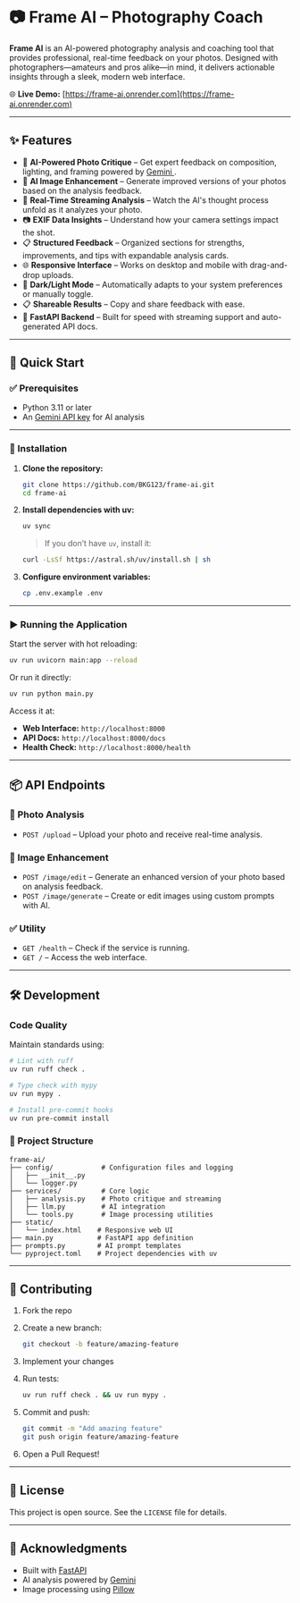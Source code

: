 # 📷 **Frame AI – Photography Coach**

**Frame AI** is an AI-powered photography analysis and coaching tool that provides professional, real-time feedback on your photos. Designed with photographers—amateurs and pros alike—in mind, it delivers actionable insights through a sleek, modern web interface.

🌐 **Live Demo:** [https://frame-ai.onrender.com](https://frame-ai.onrender.com)

---

## ✨ Features

* 📸 **AI-Powered Photo Critique** – Get expert feedback on composition, lighting, and framing powered by [Gemini ](https://aistudio.google.com/welcome).
* 🎨 **AI Image Enhancement** – Generate improved versions of your photos based on the analysis feedback.
* 🔄 **Real-Time Streaming Analysis** – Watch the AI's thought process unfold as it analyzes your photo.
* 📷 **EXIF Data Insights** – Understand how your camera settings impact the shot.
* 📋 **Structured Feedback** – Organized sections for strengths, improvements, and tips with expandable analysis cards.
* 🌐 **Responsive Interface** – Works on desktop and mobile with drag-and-drop uploads.
* 🌙 **Dark/Light Mode** – Automatically adapts to your system preferences or manually toggle.
* 📋 **Shareable Results** – Copy and share feedback with ease.
* 🚀 **FastAPI Backend** – Built for speed with streaming support and auto-generated API docs.

---

## 🚀 Quick Start

### ✅ Prerequisites

* Python 3.11 or later
* An [Gemini API key](https://aistudio.google.com/welcome) for AI analysis

---

### 📂 Installation

1. **Clone the repository:**

   ```bash
   git clone https://github.com/BKG123/frame-ai.git
   cd frame-ai
   ```

2. **Install dependencies with uv:**

   ```bash
   uv sync
   ```

   > If you don’t have `uv`, install it:

   ```bash
   curl -LsSf https://astral.sh/uv/install.sh | sh
   ```

3. **Configure environment variables:**

   ```bash
   cp .env.example .env
   ```

---

### ▶ Running the Application

Start the server with hot reloading:

```bash
uv run uvicorn main:app --reload
```

Or run it directly:

```bash
uv run python main.py
```

Access it at:

* **Web Interface:** `http://localhost:8000`
* **API Docs:** `http://localhost:8000/docs`
* **Health Check:** `http://localhost:8000/health`

---

## 📦 API Endpoints

### 📸 Photo Analysis

* `POST /upload` – Upload your photo and receive real-time analysis.

### 🎨 Image Enhancement

* `POST /image/edit` – Generate an enhanced version of your photo based on analysis feedback.
* `POST /image/generate` – Create or edit images using custom prompts with AI.

### ✅ Utility

* `GET /health` – Check if the service is running.
* `GET /` – Access the web interface.

---

## 🛠 Development

### Code Quality

Maintain standards using:

```bash
# Lint with ruff
uv run ruff check .

# Type check with mypy
uv run mypy .

# Install pre-commit hooks
uv run pre-commit install
```

### 📂 Project Structure

```
frame-ai/
├── config/            # Configuration files and logging
│   ├── __init__.py
│   └── logger.py
├── services/          # Core logic
│   ├── analysis.py    # Photo critique and streaming
│   ├── llm.py         # AI integration
│   └── tools.py       # Image processing utilities
├── static/
│   └── index.html    # Responsive web UI
├── main.py           # FastAPI app definition
├── prompts.py        # AI prompt templates
└── pyproject.toml    # Project dependencies with uv
```

---

## 🤝 Contributing

1. Fork the repo
2. Create a new branch:

   ```bash
   git checkout -b feature/amazing-feature
   ```
3. Implement your changes
4. Run tests:

   ```bash
   uv run ruff check . && uv run mypy .
   ```
5. Commit and push:

   ```bash
   git commit -m "Add amazing feature"
   git push origin feature/amazing-feature
   ```
6. Open a Pull Request!

---

## 📄 License

This project is open source. See the `LICENSE` file for details.

---

## 🙏 Acknowledgments

* Built with [FastAPI](https://fastapi.tiangolo.com/)
* AI analysis powered by [Gemini](https://gemini.google.com/app)
* Image processing using [Pillow](https://python-pillow.org/)
